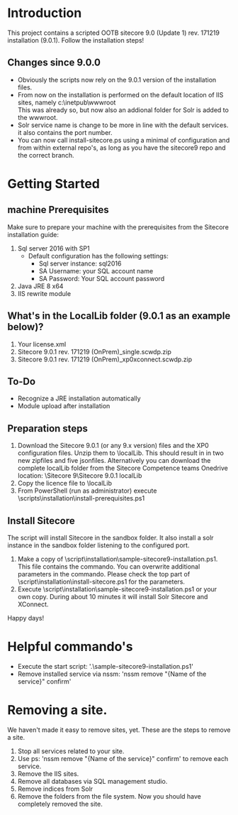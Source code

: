 # Introduction 
This project contains a scripted OOTB sitecore 9.0 (Update 1) rev. 171219  installation (9.0.1). Follow the installation steps!

## Changes since 9.0.0 
- Obviously the scripts now rely on the 9.0.1 version of the installation files.
- From now on the installation is performed on the default location of IIS sites, namely c:\inetpub\wwwroot\
This was already so, but now also an addional folder for Solr is added to the wwwroot.
- Solr service name is change to be more in line with the default services. it also contains the port number.
- You can now call install-sitecore.ps using a minimal of configuration and from within external repo's, as long as you have the sitecore9 repo and the correct branch.

# Getting Started
## machine Prerequisites
Make sure to prepare your machine with the prerequisites from the Sitecore installation guide:
1. Sql server 2016 with SP1 
	- Default configuration has the following settings:
		- Sql server instance: sql2016
		- SA Username: your SQL account name	
		- SA Password: Your SQL account password
2. Java JRE 8 x64
3. IIS rewrite module

## What's in the LocalLib folder (9.0.1 as an example below)?
1. Your license.xml
2. Sitecore 9.0.1 rev. 171219 (OnPrem)_single.scwdp.zip
3. Sitecore 9.0.1 rev. 171219 (OnPrem)_xp0xconnect.scwdp.zip

## To-Do 
* Recognize a JRE installation automatically
* Module upload after installation


## Preparation steps
1. Download the Sitecore 9.0.1 (or any 9.x version)  files and the XP0 configuration files. Unzip them to <root>\localLib. This should result in in two new zipfiles and five jsonfiles. Alternatively you can download the complete localLib folder from the Sitecore Competence teams Onedrive location: <Local Onedrive folder>\Sitecore 9\Sitecore 9.0.1 localLib
2. Copy the licence file to <root>\localLib
3. From PowerShell (run as administrator) execute <root>\scripts\installation\install-prerequisites.ps1

## Install Sitecore
The script will install Sitecore in the sandbox folder. It also install a solr instance in the sandbox folder listening to the configured port.

1. Make a copy of <root>\script\installation\sample-sitecore9-installation.ps1. This file contains the commando. You can overwrite additional parameters in the commando. Please check the top part of <root>\script\installation\install-sitecore.ps1 for the parameters.
2. Execute <root>\script\installation\sample-sitecore9-installation.ps1 or your own copy. During about 10 minutes it will install Solr Sitecore and XConnect. 

Happy days!

# Helpful commando's
- Execute the start script:
	'.\sample-sitecore9-installation.ps1'
- Remove installed service via nssm: 'nssm remove "{Name of the service}" confirm'
	
# Removing a site.
We haven't made it easy to remove sites, yet. These are the steps to remove a site.
1. Stop all services related to your site.
2. Use ps: 'nssm remove "{Name of the service}" confirm' to remove each service.
3. Remove the IIS sites.
4. Remove all databases via SQL management studio.
5. Remove indices from Solr
6. Remove the folders from the file system.
Now you should have completely removed the site.